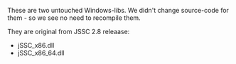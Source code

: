 These are two untouched Windows-libs.
We didn't change source-code for them - so we see no need to recompile them.

They are original from JSSC 2.8 releaase:
- jSSC_x86.dll
- jSSC_x86_64.dll

